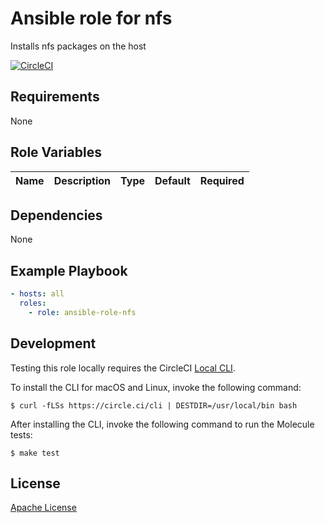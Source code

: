 Ansible role for nfs
==================================

Installs nfs packages on the host

[![CircleCI](https://img.shields.io/circleci/build/github/mongodb-ansible-roles/ansible-role-nfs/master?style=flat-square)](https://circleci.com/gh/mongodb-ansible-roles/ansible-role-nfs)

Requirements
------------

None

Role Variables
--------------

| Name | Description | Type | Default | Required |
|------|-------------|:----:|:-------:|:--------:|

Dependencies
------------

None

Example Playbook
----------------

```yaml
- hosts: all
  roles:
    - role: ansible-role-nfs
```

Development
-----------

Testing this role locally requires the CircleCI [Local CLI](https://circleci.com/docs/2.0/local-cli/).

To install the CLI for macOS and Linux, invoke the following command:

    $ curl -fLSs https://circle.ci/cli | DESTDIR=/usr/local/bin bash

After installing the CLI, invoke the following command to run the Molecule tests:

    $ make test

License
-------

[Apache License](LICENSE)
